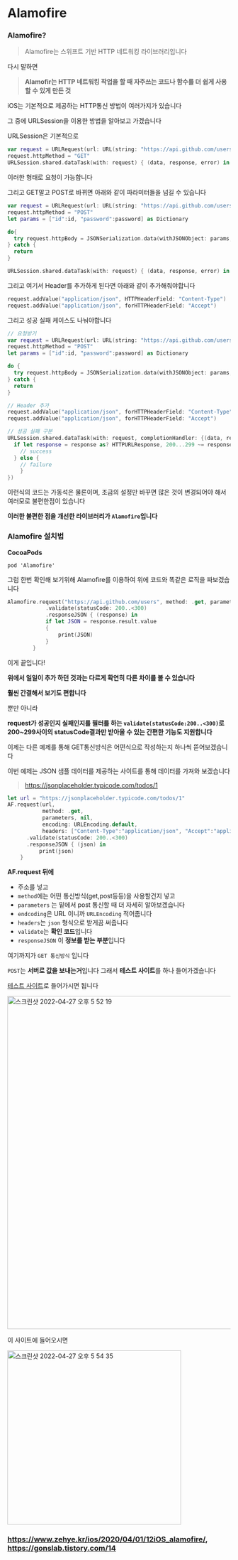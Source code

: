 # Alamofire

### Alamofire?

> Alamofire는 스위프트 기반 HTTP 네트워킹 라이브러리입니다

다시 말하면

> **Alamofir는 HTTP 네트워킹 작업을 할 때 자주쓰는 코드나 함수를 더 쉽게 사용할 수 있게 만든 것**

iOS는 기본적으로 제공하는 HTTP통신 방법이 여러가지가 있습니다

그 중에 URLSession을 이용한 방법을 알아보고 가겠습니다

URLSession은 기본적으로 

```swift
var request = URLRequest(url: URL(string: "https://api.github.com/users")!)
request.httpMethod = "GET"
URLSession.shared.dataTask(with: request) { (data, response, error) in }
```

이러한 형태로 요청이 가능합니다

그리고 GET말고 POST로 바뀌면 아래와 같이 파라미터들을 넘길 수 있습니다

```swift
var request = URLRequest(url: URL(string: "https://api.github.com/users")!)
request.httpMethod = "POST"
let params = ["id":id, "password":password] as Dictionary

do{
  try request.httpBody = JSONSerialization.data(withJSONObject: params, options: [])
} catch {
  return
}

URLSession.shared.dataTask(with: request) { (data, response, error) in }
```

그리고 여기서 Header를 추가하게 된다면 아래와 같이 추가해줘야합니다

```swift
request.addValue("application/json", HTTPHeaderField: "Content-Type")
request.addValue("application/json", forHTTPHeaderField: "Accept")
```

그리고 성공 실패 케이스도 나눠야합니다

```swift
// 요청받기
var request = URLRequest(url: URL(string: "https://api.github.com/users")!)
request.httpMethod = "POST"
let params = ["id":id, "password":password] as Dictionary

do {
  try request.httpBody = JSONSerialization.data(withJSONObject: params, options: [])
} catch {
  return
}

// Header 추가
request.addValue("application/json", forHTTPHeaderField: "Content-Type")
request.addValue("application/json", forHTTPHeaderField: "Accept")

// 성공 실패 구분
URLSession.shared.dataTask(with: request, completionHandler: {(data, response, error) -> Void in
  if let response = response as? HTTPURLResponse, 200...299 ~= response.statusCode {
    // success
  } else {
    // failure
    }
})
```

이런식의 코드는 가동석은 물론이며, 조금의 설정만 바꾸면 많은 것이 변경되어야 해서 여러모로 불편한점이 있습니다

**이러한 불편한 점을 개선한 라이브러리가 `Alamofire`입니다**

### Alamofire 설치법

**CocoaPods**

```
pod 'Alamofire'
```

그럼 한번 확인해 보기위해 Alamofire를 이용하여 위에 코드와 똑같은 로직을 짜보겠습니다

```swift
Alamofire.request("https://api.github.com/users", method: .get, parameters: [:], encoding: URLEncoding.default, headers: ["Content-Type":"application/json", "Accept":"application/json"])
            .validate(statusCode: 200..<300)
            .responseJSON { (response) in
            if let JSON = response.result.value
            {
                print(JSON)
            }
        }
```
이게 끝입니다!

**위에서 일일이 추가 하던 것과는 다르게 확연히 다른 차이를 볼 수 있습니다**

**훨씬 간결해서 보기도 편합니다**

뿐만 아니라

**request가 성공인지 실패인지를 필터를 하는 `validate(statusCode:200..<300)`로 200~299사이의 statusCode결과만 받아올 수 있는 간편한 기능도 지원합니다**

이제는 다른 예제를 통해 GET통신방식은 어떤식으로 작성하는지 하나씩 뜯어보겠습니다

이번 예제는 JSON 샘플 데이터를 제공하는 사이트를 통해 데이터를 가져와 보겠습니다

> https://jsonplaceholder.typicode.com/todos/1

```swift
let url = "https://jsonplaceholder.typicode.com/todos/1"
AF.request(url,
           method: .get,
           parameters, nil,
           encoding: URLEncoding.default,
           headers: ["Content-Type":"application/json", "Accept":"application/json"]),
      .validate(statusCode: 200..<300)
      .responseJSON { (json) in
          print(json)
    }
```

**AF.request 뒤에**

* 주소를 넣고
* `method`에는 어떤 통신방식(get,post등등)을 사용할건지 넣고
* `parameters` 는 밑에서 post 통신할 때 더 자세히 알아보겠습니다
* `endcoding`은 URL 이니까 `URLEncoding` 적어줍니다
* `headers`는 `json` 형식으로 받게끔 써줍니다
* `validate`는 **확인 코드**입니다
* `responseJSON` 이 **정보를 받는 부분**입니다

여기까지가 `GET 통신방식` 입니다

`POST`는 **서버로 값을 보내는거**입니다 그래서 **테스트 사이트**를 하나 들어가겠습니다

<a href="https://ptsv2.com/">테스트 사이트</a>로 들어가시면 됩니다

<img width="750" alt="스크린샷 2022-04-27 오후 5 52 19" src="https://user-images.githubusercontent.com/81547954/165480605-a41b4f82-0513-47f2-b48a-6b8acbbe8c9c.png">

이 사이트에 들어오시면 

<img width="392" alt="스크린샷 2022-04-27 오후 5 54 35" src="https://user-images.githubusercontent.com/81547954/165481035-35eb71e8-c9c8-4a46-883a-d6febaf62602.png">

### https://www.zehye.kr/ios/2020/04/01/12iOS_alamofire/, https://gonslab.tistory.com/14

